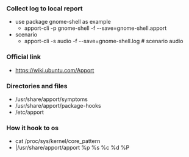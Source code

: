 ### Collect log to local report
* use package gnome-shell as example
  * apport-cli  -p gnome-shell -f --save=gnome-shell.apport
* scenario
  * apport-cli -s audio -f --save=gnome-shell.log # scenario audio

### Official link ###
* https://wiki.ubuntu.com/Apport

### Directories and files ###
* /usr/share/apport/symptoms
* /usr/share/apport/package-hooks
* /etc/apport

### How it hook to os ###
* cat /proc/sys/kernel/core_pattern 
* |/usr/share/apport/apport %p %s %c %d %P

